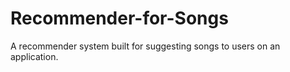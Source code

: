 # Recommender-for-Songs
A recommender system built for suggesting songs to users on an application.
